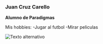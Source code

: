 ### Juan Cruz Carello ###

**Alumno de Paradigmas**

Mis hobbies:
-Jugar al futbol
-Mirar peliculas

![Texto alternativo](https://encrypted-tbn0.gstatic.com/images?q=tbn:ANd9GcR7I-6WWATQWRACIpztnjedc1NzswejxyxOWchH3ndnPjfbl2mZSROs2gqB4c04Kxj7fNo&usqp=CAU)
